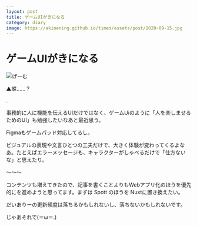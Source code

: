 ```yaml
---
layout: post
title: ゲームUIがきになる
category: diary
image: https://akinening.github.io/times/assets/post/2020-09-15.jpg
---
```


# ゲームUIがきになる

<img src="https://akinening.github.io/times/assets/post/2020-09-15.jpg" alt="げーむ">

▲誰……？

.

事務的に人に機能を伝えるUIだけではなく、ゲームUiのように「人を楽しませるためのUI」も勉強したいなあと最近思う。

Figmaもゲームパッド対応してるし。

ビジュアルの表現や文言ひとつの工夫だけで、大きく体験が変わってくるよなあ。たとえばエラーメッセージも、キャラクターがしゃべるだけで「仕方ないな」と思えたり。

〜〜〜

コンテンツも増えてきたので、記事を書くことよりもWebアプリ化のほうを優先的にを進めようと思ってます。まずは Spott のほうを Nuxtに置き換えたい。

だいありーの更新頻度は落ちるかもしれないし、落ちないかもしれないです。

じゃあそれで(＝ω＝.)